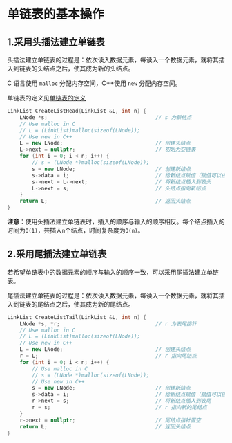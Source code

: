 # 单链表的基本操作

## 1.采用头插法建立单链表

头插法建立单链表的过程是：依次读入数据元素，每读入一个数据元素，就将其插入到链表的头结点之后，使其成为新的头结点。

C 语言使用 `malloc` 分配内存空间，C++使用 `new` 分配内存空间。

单链表的定义见[单链表的定义](../1.3.1.1.定义/main.md#单链表的定义)

```c++
LinkList CreateListHead(LinkList &L, int n) {
    LNode *s;                                   // s 为新结点
    // Use malloc in C
    // L = (LinkList)malloc(sizeof(LNode));
    // Use new in C++
    L = new LNode;                              // 创建头结点
    L->next = nullptr;                          // 初始为空链表
    for (int i = 0; i < n; i++) {
        // s = (LNode *)malloc(sizeof(LNode));
        s = new LNode;                          // 创建新结点
        s->data = i;                            // 给新结点赋值（赋值可以由外部输入）
        s->next = L->next;                      // 将新结点插入到表头
        L->next = s;                            // 头结点指向新结点
    }
    return L;                                   // 返回头结点
}
```

**注意**：使用头插法建立单链表时，插入的顺序与输入的顺序相反。每个结点插入的时间为`O(1)`，共插入`n`个结点，时间复杂度为`O(n)`。

## 2.采用尾插法建立单链表

若希望单链表中的数据元素的顺序与输入的顺序一致，可以采用尾插法建立单链表。

尾插法建立单链表的过程是：依次读入数据元素，每读入一个数据元素，就将其插入到链表的尾结点之后，使其成为新的尾结点。

```c++
LinkList CreateListTail(LinkList &L, int n) {
    LNode *s, *r;                               // r 为表尾指针
    // Use malloc in C
    // L = (LinkList)malloc(sizeof(LNode));
    // Use new in C++
    L = new LNode;                              // 创建头结点
    r = L;                                      // r 指向尾结点
    for (int i = 0; i < n; i++) {
        // Use malloc in C
        // s = (LNode *)malloc(sizeof(LNode));
        // Use new in C++
        s = new LNode;                          // 创建新结点
        s->data = i;                            // 给新结点赋值（赋值可以由外部输入）
        r->next = s;                            // 将新结点插入到表尾
        r = s;                                  // r 指向新的尾结点
    }
    r->next = nullptr;                          // 尾结点指针置空
    return L;                                   // 返回头结点
}
```
